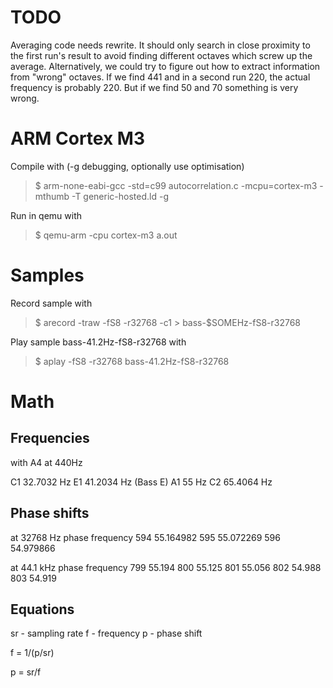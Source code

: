 TODO
====
Averaging code needs rewrite. It should only search in close proximity to the
first run's result to avoid finding different octaves which screw up the
average. Alternatively, we could try to figure out how to extract information
from "wrong" octaves. If we find 441 and in a second run 220, the actual
frequency is probably 220. But if we find 50 and 70 something is very wrong.


ARM Cortex M3
=============

Compile with (-g debugging, optionally use optimisation)
> $ arm-none-eabi-gcc -std=c99 autocorrelation.c -mcpu=cortex-m3 -mthumb -T generic-hosted.ld -g

Run in qemu with
> $ qemu-arm -cpu cortex-m3 a.out

Samples
=======

Record sample with
> $ arecord -traw -fS8 -r32768 -c1 > bass-$SOMEHz-fS8-r32768

Play sample bass-41.2Hz-fS8-r32768 with
> $ aplay -fS8 -r32768 bass-41.2Hz-fS8-r32768

Math
====

Frequencies
-----------

with A4 at 440Hz

C1 32.7032 Hz
E1 41.2034 Hz (Bass E)
A1 55 Hz
C2 65.4064 Hz


Phase shifts
------------

at 32768 Hz
phase frequency
594   55.164982
595   55.072269
596   54.979866

at 44.1 kHz
phase frequency
799   55.194
800   55.125
801   55.056
802   54.988
803   54.919


Equations
---------

sr - sampling rate
f  - frequency
p  - phase shift

f = 1/(p/sr)

p = sr/f
